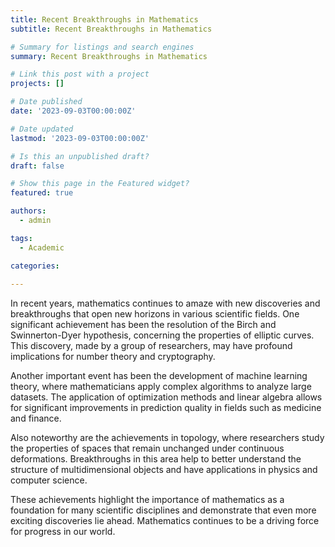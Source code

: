```yaml
---
title: Recent Breakthroughs in Mathematics
subtitle: Recent Breakthroughs in Mathematics

# Summary for listings and search engines
summary: Recent Breakthroughs in Mathematics

# Link this post with a project
projects: []

# Date published
date: '2023-09-03T00:00:00Z'

# Date updated
lastmod: '2023-09-03T00:00:00Z'

# Is this an unpublished draft?
draft: false

# Show this page in the Featured widget?
featured: true

authors:
  - admin

tags:
  - Academic

categories:
  
---
```


In recent years, mathematics continues to amaze with new discoveries and breakthroughs that open new horizons in various scientific fields. One significant achievement has been the resolution of the Birch and Swinnerton-Dyer hypothesis, concerning the properties of elliptic curves. This discovery, made by a group of researchers, may have profound implications for number theory and cryptography.

Another important event has been the development of machine learning theory, where mathematicians apply complex algorithms to analyze large datasets. The application of optimization methods and linear algebra allows for significant improvements in prediction quality in fields such as medicine and finance.

Also noteworthy are the achievements in topology, where researchers study the properties of spaces that remain unchanged under continuous deformations. Breakthroughs in this area help to better understand the structure of multidimensional objects and have applications in physics and computer science.

These achievements highlight the importance of mathematics as a foundation for many scientific disciplines and demonstrate that even more exciting discoveries lie ahead. Mathematics continues to be a driving force for progress in our world.

